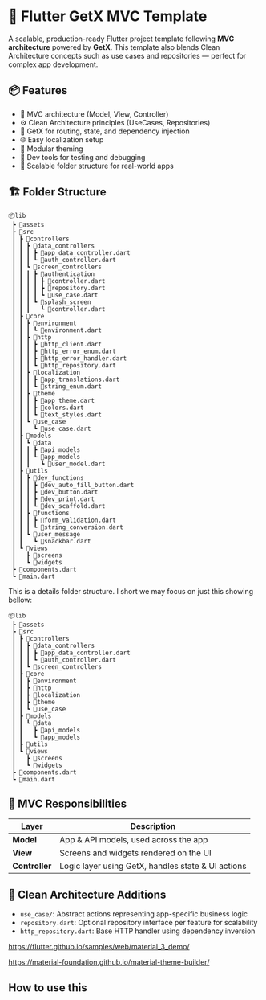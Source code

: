 # 🚀 Flutter GetX MVC Template

A scalable, production-ready Flutter project template following **MVC architecture** powered by **GetX**.
This template also blends Clean Architecture concepts such as use cases and repositories — perfect for complex app development.

## 📦 Features

- 🧠 MVC architecture (Model, View, Controller)
- ⚙️ Clean Architecture principles (UseCases, Repositories)
- 🚀 GetX for routing, state, and dependency injection
- 🌐 Easy localization setup
- 🎨 Modular theming
- 🧪 Dev tools for testing and debugging
- 📁 Scalable folder structure for real-world apps

## 🏗️ Folder Structure

```
📦lib
 ┣ 📂assets
 ┣ 📂src
 ┃ ┣ 📂controllers
 ┃ ┃ ┣ 📂data_controllers
 ┃ ┃ ┃ ┣ 📜app_data_controller.dart
 ┃ ┃ ┃ ┗ 📜auth_controller.dart
 ┃ ┃ ┗ 📂screen_controllers
 ┃ ┃ ┃ ┣ 📂authentication
 ┃ ┃ ┃ ┃ ┣ 📜controller.dart
 ┃ ┃ ┃ ┃ ┣ 📜repository.dart
 ┃ ┃ ┃ ┃ ┗ 📜use_case.dart
 ┃ ┃ ┃ ┗ 📂splash_screen
 ┃ ┃ ┃   ┗ 📜controller.dart
 ┃ ┣ 📂core
 ┃ ┃ ┣ 📂environment
 ┃ ┃ ┃ ┗ 📜environment.dart
 ┃ ┃ ┣ 📂http
 ┃ ┃ ┃ ┣ 📜http_client.dart
 ┃ ┃ ┃ ┣ 📜http_error_enum.dart
 ┃ ┃ ┃ ┣ 📜http_error_handler.dart
 ┃ ┃ ┃ ┗ 📜http_repository.dart
 ┃ ┃ ┣ 📂localization
 ┃ ┃ ┃ ┣ 📜app_translations.dart
 ┃ ┃ ┃ ┗ 📜string_enum.dart
 ┃ ┃ ┣ 📂theme
 ┃ ┃ ┃ ┣ 📜app_theme.dart
 ┃ ┃ ┃ ┣ 📜colors.dart
 ┃ ┃ ┃ ┗ 📜text_styles.dart
 ┃ ┃ ┗ 📂use_case
 ┃ ┃   ┗ 📜use_case.dart
 ┃ ┣ 📂models
 ┃ ┃ ┗ 📂data
 ┃ ┃ ┃ ┣ 📂api_models
 ┃ ┃ ┃ ┗ 📂app_models
 ┃ ┃ ┃   ┗ 📜user_model.dart
 ┃ ┣ 📂utils
 ┃ ┃ ┣ 📂dev_functions
 ┃ ┃ ┃ ┣ 📜dev_auto_fill_button.dart
 ┃ ┃ ┃ ┣ 📜dev_button.dart
 ┃ ┃ ┃ ┣ 📜dev_print.dart
 ┃ ┃ ┃ ┗ 📜dev_scaffold.dart
 ┃ ┃ ┣ 📂functions
 ┃ ┃ ┃ ┣ 📜form_validation.dart
 ┃ ┃ ┃ ┗ 📜string_conversion.dart
 ┃ ┃ ┗ 📂user_message
 ┃ ┃   ┗ 📜snackbar.dart
 ┃ ┗ 📂views
 ┃   ┣ 📂screens
 ┃   ┗ 📂widgets
 ┣ 📜components.dart
 ┗ 📜main.dart
```

This is a details folder structure. I short we may focus on just this showing bellow:

```
📦lib
 ┣ 📂assets
 ┣ 📂src
 ┃ ┣ 📂controllers
 ┃ ┃ ┣ 📂data_controllers
 ┃ ┃ ┃ ┣ 📜app_data_controller.dart
 ┃ ┃ ┃ ┗ 📜auth_controller.dart
 ┃ ┃ ┗ 📂screen_controllers
 ┃ ┣ 📂core
 ┃ ┃ ┣ 📂environment
 ┃ ┃ ┣ 📂http
 ┃ ┃ ┣ 📂localization
 ┃ ┃ ┣ 📂theme
 ┃ ┃ ┗ 📂use_case
 ┃ ┣ 📂models
 ┃ ┃ ┗ 📂data
 ┃ ┃   ┣ 📂api_models
 ┃ ┃   ┗ 📂app_models
 ┃ ┣ 📂utils
 ┃ ┗ 📂views
 ┃   ┣ 📂screens
 ┃   ┗ 📂widgets
 ┣ 📜components.dart
 ┗ 📜main.dart
```

## 🎯 MVC Responsibilities

| Layer          | Description                                        |
| -------------- | -------------------------------------------------- |
| **Model**      | App & API models, used across the app              |
| **View**       | Screens and widgets rendered on the UI             |
| **Controller** | Logic layer using GetX, handles state & UI actions |

## 🧱 Clean Architecture Additions

- `use_case/`: Abstract actions representing app-specific business logic
- `repository.dart`: Optional repository interface per feature for scalability
- `http_repository.dart`: Base HTTP handler using dependency inversion

https://flutter.github.io/samples/web/material_3_demo/

https://material-foundation.github.io/material-theme-builder/

## How to use this
